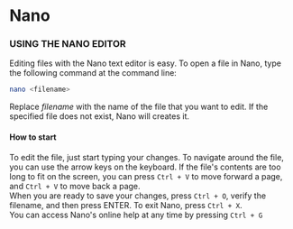 # Nano
### USING THE NANO EDITOR
Editing files with the Nano text editor is easy. To open a file in Nano, type the following command at the command line:
```sh
nano <filename>
```
Replace *filename* with the name of the file that you want to edit. If the specified file does not exist, Nano will creates it.

#### How to start
To edit the file, just start typing your changes. To navigate around the file, you can use the arrow keys on the keyboard. If the file's contents are too long to fit on the screen, you can press `Ctrl + V` to move forward a page, and `Ctrl + V` to move back a page.<br>
When you are ready to save your changes, press `Ctrl + O`,  verify the filename, and then press ENTER. To exit Nano, press `Ctrl + X`.<br>
You can access Nano's online help at any time by pressing `Ctrl + G`


